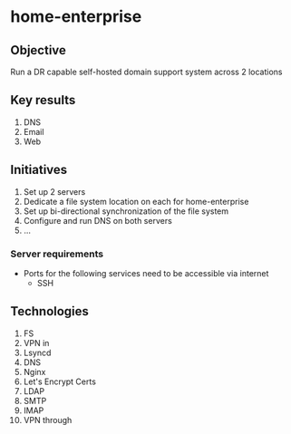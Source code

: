 # home-enterprise

## Objective
Run a DR capable self-hosted domain support system across 2 locations

## Key results
1. DNS
1. Email
1. Web

## Initiatives
1. Set up 2 servers
1. Dedicate a file system location on each for home-enterprise
1. Set up bi-directional synchronization of the file system
1. Configure and run DNS on both servers
1. ...

### Server requirements
- Ports for the following services need to be accessible via internet
    + SSH

## Technologies
1. FS
1. VPN in
1. Lsyncd
1. DNS
1. Nginx
1. Let's Encrypt Certs
1. LDAP
1. SMTP
1. IMAP
1. VPN through

